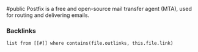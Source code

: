 #public
Postfix is a free and open-source mail transfer agent (MTA), used for routing and delivering emails. 


### Backlinks
```dataview 
list from [[#]] where contains(file.outlinks, this.file.link)
```

